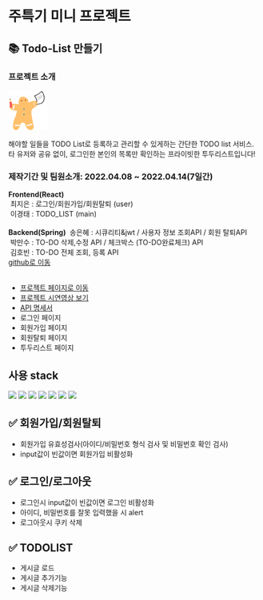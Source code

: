 # 주특기 미니 프로젝트
## 📚 Todo-List 만들기
### 프로젝트 소개

<img src="/src/shared/cookieman.png">

해야할 일들을 TODO List로 등록하고 관리할 수 있게하는 간단한 TODO list 서비스. 타 유저와 공유 없이, 로그인한 본인의 목록만 확인하는 프라이빗한 투두리스트입니다!

### 제작기간 및 팀원소개: 2022.04.08 ~ 2022.04.14(7일간)
<div>
  <div>
    <strong>Frontend(React)</strong><br>
    &nbsp;최지은 : 로그인/회원가입/회원탈퇴 (user)<br>
    &nbsp;이경태 : TODO_LIST (main)<br>
  </div>
  <br>
  <div>
    <strong>Backend(Spring)</strong>
    &nbsp;송은혜 : 시큐리티&jwt / 사용자 정보 조회API / 회원 탈퇴API<br>
    &nbsp;박만수 : TO-DO 삭제,수정 API / 체크박스 (TO-DO완료체크) API<br>
    &nbsp;김호빈 : TO-DO 전체 조회, 등록 API<br>
    <a href="https://github.com/EunheaSong/99List">github로 이동</a>
  </div>
</div>
<br>
<div>

- <a href="http://mytodolist1.s3-website.ap-northeast-2.amazonaws.com/">프로젝트 페이지로 이동</a>
- <a href="https://youtu.be/a1686CgCQDY">프로젝트 시연영상 보기</a>
- <a href="https://www.notion.so/99-A-4-8c535480c3034fdab460445e05542d66">API 명세서</a>
- 로그인 페이지
- 회원가입 페이지
- 회원탈퇴 페이지
- 투두리스트 페이지

</div>

## 사용 stack

<div>
<img src="https://img.shields.io/badge/React-61DAFB?style=flat-square&logo=React&logoColor=white"/>
<img src="https://img.shields.io/badge/Create React App-09D3AC?style=flat-square&logo=Create React App&logoColor=white"/>
<img src="https://img.shields.io/badge/React Router-CA4245?style=flat-square&logo=React Router&logoColor=white"/>
<img src="https://img.shields.io/badge/styled-components-DB7093?style=flat-square&logo=styled-components&logoColor=white"/>
<img src="https://img.shields.io/badge/Amazon S3-569A31?style=flat-square&logo=Amazon S3&logoColor=white"/>
<img src="https://img.shields.io/badge/Redux-764ABC?style=flat-square&logo=Redux&logoColor=white"/>
<img src="https://img.shields.io/badge/JavaScript-F7DF1E?style=flat-square&logo=JavaScript&logoColor=white"/>
</div>

## ✅ 회원가입/회원탈퇴

- 회원가입 유효성검사(아이디/비밀번호 형식 검사 및 비밀번호 확인 검사)
- input값이 빈값이면 회원가입 비활성화

## ✅ 로그인/로그아웃

- 로그인시 input값이 빈값이면 로그인 비활성화
- 아이디, 비밀번호를 잘못 입력했을 시 alert
- 로그아웃시 쿠키 삭제

## ✅ TODOLIST

- 게시글 로드
- 게시글 추가기능
- 게시글 삭제기능